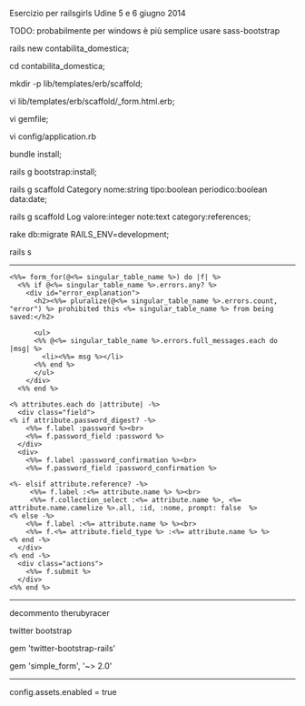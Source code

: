Esercizio per railsgirls Udine 5 e 6 giugno 2014



TODO: probabilmente per windows è più semplice usare sass-bootstrap



rails new contabilita_domestica;

cd contabilita_domestica;

mkdir -p lib/templates/erb/scaffold;

vi lib/templates/erb/scaffold/_form.html.erb;

vi gemfile;

vi config/application.rb

bundle install;

rails g bootstrap:install;

rails g scaffold Category nome:string tipo:boolean periodico:boolean data:date;

rails g scaffold Log valore:integer note:text category:references;

rake db:migrate RAILS_ENV=development;

rails s

--------------------------------------------------------------------------------------
```
<%%= form_for(@<%= singular_table_name %>) do |f| %>
  <%% if @<%= singular_table_name %>.errors.any? %>
    <div id="error_explanation">
      <h2><%%= pluralize(@<%= singular_table_name %>.errors.count, "error") %> prohibited this <%= singular_table_name %> from being saved:</h2>

      <ul>
      <%% @<%= singular_table_name %>.errors.full_messages.each do |msg| %>
        <li><%%= msg %></li>
      <%% end %>
      </ul>
    </div>
  <%% end %>

<% attributes.each do |attribute| -%>
  <div class="field">
<% if attribute.password_digest? -%>
    <%%= f.label :password %><br>
    <%%= f.password_field :password %>
  </div>
  <div>
    <%%= f.label :password_confirmation %><br>
    <%%= f.password_field :password_confirmation %>

<%- elsif attribute.reference? -%>
     <%%= f.label :<%= attribute.name %> %><br>
     <%%= f.collection_select :<%= attribute.name %>, <%= attribute.name.camelize %>.all, :id, :nome, prompt: false  %>
<% else -%>
    <%%= f.label :<%= attribute.name %> %><br>
    <%%= f.<%= attribute.field_type %> :<%= attribute.name %> %>
<% end -%>
  </div>
<% end -%>
  <div class="actions">
    <%%= f.submit %>
  </div>
<%% end %>
```

----------------------------------------------------------------------------

decommento therubyracer

twitter bootstrap


gem 'twitter-bootstrap-rails'

gem 'simple_form', '~> 2.0'

-------------------------------------------------------------------------------

config.assets.enabled = true
